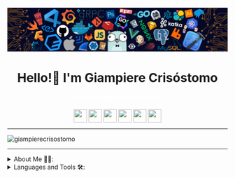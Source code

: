 ![image](https://raw.githubusercontent.com/Jaydeep-Yadav/Jaydeep-Yadav/main/banner.png)

<h1 align="center">Hello!👋  I'm Giampiere Crisóstomo</h1>
<h4 align="center" style="color: white;">Systems Engineering Student</h4>

<!-- Enlaces de redes -->
<p align="center">
<a href="mailto:giampiere.crisostomo@gmail.com" target="blank"><img align="center" src="https://cdn3.iconfinder.com/data/icons/2018-social-media-logotypes/1000/2018_social_media_popular_app_logo_googleplus-512.png" height="30" width="30"/></a>
<a href="https://twitter.com/crisostomo_mag" target="_blank">
  <img align="center" src="https://cdn3.iconfinder.com/data/icons/2018-social-media-logotypes/1000/2018_social_media_popular_app_logo_twitter-512.png" height="30" width="30"/></a>
<a href="https://instagram.com/anii_akhil" target="_blank">
  <img align="center" src="https://cdn3.iconfinder.com/data/icons/2018-social-media-logotypes/1000/2018_social_media_popular_app_logo_instagram-512.png" height="30" width="30"/></a>
<a href="https://www.facebook.com/giampierecrisostomo" target="_blank">
  <img align="center" src="https://cdn3.iconfinder.com/data/icons/2018-social-media-logotypes/1000/2018_social_media_popular_app_logo_facebook-512.png" height="30" width="30"/></a>
  <a href="https://api.whatsapp.com/send?phone=938204566" target="_blank">
  <img align="center" src="https://cdn3.iconfinder.com/data/icons/2018-social-media-logotypes/1000/2018_social_media_popular_app_logo-whatsapp-512.png" height="30" width="30"/></a>
<a href="https://www.youtube.com/@code11alex" target="_blank">
  <img align="center" src="https://cdn3.iconfinder.com/data/icons/2018-social-media-logotypes/1000/2018_social_media_popular_app_logo_youtube-512.png" height="30" width="30"/></a>

</p>

---

<a align="left">
    <img src="https://komarev.com/ghpvc/?username=giampierecrisostomo&label=Profile%20views&color=0e75b6&style=flat" alt="giampierecrisostomo" />
</a>

---
<details>
<summary>
About Me 🧑‍💻:
</summary>
<p align="center">

- I am a young programmer from Peru.
- I am 22 years old.
- I am a self-taught and highly creative person who seeks to learn and improve every day.
- I am in the process of working with the front end because I want to offer the best visual experience to the user.
</details>

<!-- Enlaces de Tools -->
<details>
<summary>
Languages ​​and Tools 🛠:
</summary>
<p align="center">

<a href="https://developer.mozilla.org/en-US/docs/Web/JavaScript" target="_blank"><img src="https://raw.githubusercontent.com/devicons/devicon/master/icons/javascript/javascript-original.svg" alt="javascript" width="30" height="30"/></a> <a href="https://www.w3schools.com/css/" target="_blank"> <img src="https://raw.githubusercontent.com/devicons/devicon/master/icons/css3/css3-original-wordmark.svg" alt="css3" width="30" height="30"/></a><a href="https://www.w3.org/html/" target="_blank"><img src="https://raw.githubusercontent.com/devicons/devicon/master/icons/html5/html5-original-wordmark.svg" alt="html5" width="30" height="30"/></a> <a href="https://firebase.google.com/" target="_blank"><img src="https://www.vectorlogo.zone/logos/firebase/firebase-icon.svg" alt="firebase" width="30" height="30"/></a> <a href="https://www.microsoft.com/en-us/sql-server" target="_blank"><img src="https://www.svgrepo.com/show/303229/microsoft-sql-server-logo.svg" alt="mssql" width="30" height="30"/></a> <a href="https://git-scm.com/" target="_blank"><img src="https://www.vectorlogo.zone/logos/git-scm/git-scm-icon.svg" alt="git" width="30" height="30"/></a> <a href="https://www.java.com" target="_blank"><img src="https://raw.githubusercontent.com/devicons/devicon/master/icons/java/java-original.svg" alt="java" width="30" height="30"/></a> <a href="https://www.mysql.com/" target="_blank"><img src="https://raw.githubusercontent.com/devicons/devicon/master/icons/mysql/mysql-original-wordmark.svg" alt="mysql" width="30" height="30"/></a>
</p>
</details>
